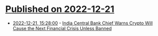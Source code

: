 # [Published on 2022-12-21](index.md)

* [2022-12-21, 15:28:00](https://slashdot.org/story/22/12/21/1451204/india-central-bank-chief-warns-crypto-will-cause-the-next-financial-crisis-unless-banned?utm_source=rss1.0mainlinkanon&utm_medium=feed) - [India Central Bank Chief Warns Crypto Will Cause the Next Financial Crisis Unless Banned](https://slashdot.org/story/22/12/21/1451204/india-central-bank-chief-warns-crypto-will-cause-the-next-financial-crisis-unless-banned?utm_source=rss1.0mainlinkanon&utm_medium=feed)
